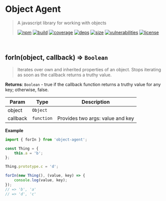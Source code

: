 # Object Agent

> A javascript library for working with objects
>
> [![npm][npm]][npm-url]
[![build][build]][build-url]
[![coverage][coverage]][coverage-url]
[![deps][deps]][deps-url]
[![size][size]][size-url]
[![vulnerabilities][vulnerabilities]][vulnerabilities-url]
[![license][license]][license-url]


<br><a name="forIn"></a>

## forIn(object, callback) ⇒ <code>Boolean</code>
> Iterates over own and inherited properties of an object. Stops iterating as soon as the callback returns a truthy value.

**Returns**: <code>Boolean</code> - true if the callback function returns a truthy value for any key; otherwise, false.  

| Param | Type | Description |
| --- | --- | --- |
| object | <code>Object</code> |  |
| callback | <code>function</code> | Provides two args: value and key |

**Example**  
``` javascriptimport { forIn } from 'object-agent';const Thing = {    this.a = 'b';};Thing.prototype.c = 'd';forIn(new Thing(), (value, key) => {    console.log(value, key);});// => 'b', 'a'// => 'd', 'c'```

[npm]: https://img.shields.io/npm/v/object-agent.svg
[npm-url]: https://npmjs.com/package/object-agent
[build]: https://travis-ci.org/DarrenPaulWright/object-agent.svg?branch&#x3D;master
[build-url]: https://travis-ci.org/DarrenPaulWright/object-agent
[coverage]: https://coveralls.io/repos/github/DarrenPaulWright/object-agent/badge.svg?branch&#x3D;master
[coverage-url]: https://coveralls.io/github/DarrenPaulWright/object-agent?branch&#x3D;master
[deps]: https://david-dm.org/DarrenPaulWright/object-agent.svg
[deps-url]: https://david-dm.org/DarrenPaulWright/object-agent
[size]: https://packagephobia.now.sh/badge?p&#x3D;object-agent
[size-url]: https://packagephobia.now.sh/result?p&#x3D;object-agent
[vulnerabilities]: https://snyk.io/test/github/DarrenPaulWright/object-agent/badge.svg?targetFile&#x3D;package.json
[vulnerabilities-url]: https://snyk.io/test/github/DarrenPaulWright/object-agent?targetFile&#x3D;package.json
[license]: https://img.shields.io/github/license/DarrenPaulWright/object-agent.svg
[license-url]: https://npmjs.com/package/object-agent/LICENSE.md
